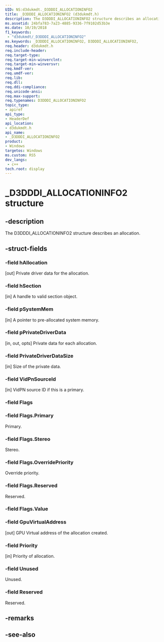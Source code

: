 ```yaml
---
UID: NS:d3dukmdt._D3DDDI_ALLOCATIONINFO2
title: _D3DDDI_ALLOCATIONINFO2 (d3dukmdt.h)
description: The D3DDDI_ALLOCATIONINFO2 structure describes an allocation.
ms.assetid: 24bfa783-7a23-4885-9336-7f9102d53b3e
ms.date: 10/19/2018
f1_keywords:
 - "d3dukmdt/_D3DDDI_ALLOCATIONINFO2"
ms.keywords: _D3DDDI_ALLOCATIONINFO2, D3DDDI_ALLOCATIONINFO2, 
req.header: d3dukmdt.h
req.include-header:
req.target-type:
req.target-min-winverclnt:
req.target-min-winversvr:
req.kmdf-ver:
req.umdf-ver:
req.lib:
req.dll:
req.ddi-compliance:
req.unicode-ansi:
req.max-support:
req.typenames: D3DDDI_ALLOCATIONINFO2
topic_type: 
- apiref
api_type: 
- HeaderDef
api_location: 
- d3dukmdt.h
api_name: 
- _D3DDDI_ALLOCATIONINFO2
product:
- Windows
targetos: Windows
ms.custom: RS5
dev_langs:
 - c++
tech.root: display
---
```


# _D3DDDI_ALLOCATIONINFO2 structure

## -description

The D3DDDI_ALLOCATIONINFO2 structure describes an allocation.

## -struct-fields

### -field hAllocation

[out] Private driver data for the allocation.

### -field hSection

[in] A handle to valid section object.

### -field pSystemMem

[in] A pointer to pre-allocated system memory.

### -field pPrivateDriverData

[in, out, opts] Private data for each allocation.

### -field PrivateDriverDataSize

[in] Size of the private data.

### -field VidPnSourceId

[in] VidPN source ID if this is a primary.

### -field Flags
 
### -field Flags.Primary

Primary.

### -field Flags.Stereo

Stereo.

### -field Flags.OverridePriority

Override priority.

### -field Flags.Reserved

Reserved.

### -field Flags.Value
 
### -field GpuVirtualAddress

[out] GPU Virtual address of the allocation created.

### -field Priority

[in] Priority of allocation.

### -field Unused

Unused.

### -field Reserved
 
Reserved.

## -remarks

## -see-also
